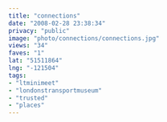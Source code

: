 ```yaml
---
title: "connections"
date: "2008-02-28 23:38:34"
privacy: "public"
image: "photo/connections/connections.jpg"
views: "34"
faves: "1"
lat: "51511864"
lng: "-121504"
tags:
- "ltminimeet"
- "londonstransportmuseum"
- "trusted"
- "places"
---
```


